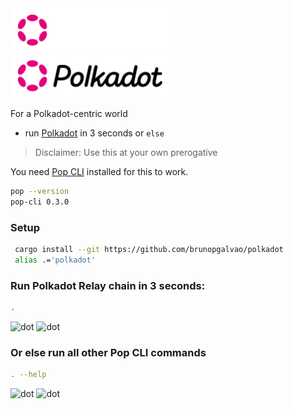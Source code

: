 <img height="70px" alt="Polkadot SDK Logo" src="https://github.com/paritytech/polkadot-sdk/raw/master/docs/images/Polkadot_Logo_Horizontal_Pink_White.png#gh-dark-mode-only"/>
<img height="70px" alt="Polkadot SDK Logo" src="https://github.com/paritytech/polkadot-sdk/raw/master/docs/images/Polkadot_Logo_Horizontal_Pink_Black.png#gh-light-mode-only"/>

For a Polkadot-centric world
- run [Polkadot](https://polkadot.network) in 3 seconds or `else`

> Disclaimer: Use this at your own prerogative

You need [Pop CLI](https://github.com/r0gue-io/pop-cli) installed for this to work.
```sh
pop --version
pop-cli 0.3.0
```

### Setup
```sh
 cargo install --git https://github.com/brunopgalvao/polkadot
 alias .='polkadot'
```

### Run Polkadot Relay chain in 3 seconds:
```sh
.
```
<img src="https://github.com/user-attachments/assets/de35f284-f36e-4bd9-8650-7ab83bb9fc80#gh-light-mode-only" alt="dot" width="700" />
<img src="https://github.com/user-attachments/assets/4ae333b0-9180-44d0-98e8-51d42f34cfa4#gh-dark-mode-only" alt="dot" width="700" />



### Or else run all other Pop CLI commands
```sh
. --help
```
<img src="https://github.com/user-attachments/assets/e2f06ecb-f74e-48d6-8b4d-31dad6c9efb5#gh-light-mode-only" alt="dot" width="700" />
<img src="https://github.com/user-attachments/assets/a8994a88-3339-49a7-a1bd-db188637e893#gh-dark-mode-only" alt="dot" width="700" />

